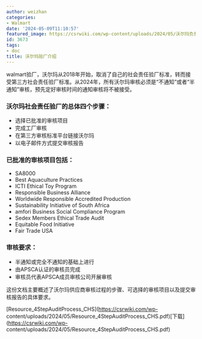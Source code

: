```yaml
---
author: weizhan
categories:
- Walmart
date: '2024-05-09T11:10:57'
featured_image: https://csrwiki.com/wp-content/uploads/2024/05/沃尔玛负责任采购验厂-e1724040874269.webp
id: 3673
tags:
- doc
title: 沃尔玛验厂介绍
---
```


walmart验厂，沃尔玛从2018年开始，取消了自己的社会责任验厂标准，转而接受第三方社会责任验厂标准。从2024年，所有沃尔玛审核必须是“不通知”或者“半通知”审核，预先定好审核时间的通知审核将不被接受。

### 沃尔玛社会责任验厂的总体四个步骤：

  * 选择已批准的审核项目
  * 完成工厂审核
  * 在第三方审核标准平台链接沃尔玛
  * 以电子邮件方式提交审核报告

### 已批准的审核项目包括：

  * SA8000
  * Best Aquaculture Practices
  * ICTI Ethical Toy Program
  * Responsible Business Alliance
  * Worldwide Responsible Accredited Production
  * Sustainability Initiative of South Africa
  * amfori Business Social Compliance Program
  * Sedex Members Ethical Trade Audit
  * Equitable Food Initiative
  * Fair Trade USA

### 审核要求：

  * 半通知或完全不通知的基础上进行
  * 由APSCA认证的审核员完成
  * 审核员代表APSCA成员审核公司开展审核

这份文档主要概述了沃尔玛供应商审核过程的步骤、可选择的审核项目以及提交审核报告的具体要求。

[Resource_4StepAuditProcess_CHS](https://csrwiki.com/wp-
content/uploads/2024/05/Resource_4StepAuditProcess_CHS.pdf)[下载](https://csrwiki.com/wp-
content/uploads/2024/05/Resource_4StepAuditProcess_CHS.pdf)

